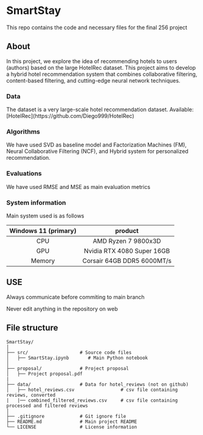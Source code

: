 # SmartStay
<p> This repo contains the code and necessary files for the final 256 project</p>

## About
<p>In this project, we explore the idea of recommending hotels to users (authors) based on the large HotelRec dataset. This project aims to develop a hybrid hotel recommendation system that combines collaborative filtering, content-based filtering, and cutting-edge neural
network techniques. </p>

### Data
<p> The dataset is a very large-scale hotel recommendation dataset. Available:[HotelRec](https://github.com/Diego999/HotelRec)</p>

### Algorithms
<p> We have used SVD as baseline model and Factorization Machines (FM), Neural Collaborative Filtering (NCF), and Hybrid system for personalized recommendation. </p>

### Evaluations
<p> We have used RMSE and MSE as main evaluation metrics </p>

### System information
<p> Main system used is as follows</p>

| Windows 11 (primary)    | product |
| :--------: | :-------: |
| CPU  | AMD Ryzen 7 9800x3D    |
| GPU | Nvidia RTX 4080 Super 16GB     |
| Memory    | Corsair 64GB DDR5 6000MT/s    |



## USE
<p>Always communicate before commiting to main branch</p>
<p>Never edit anything in the repository on web</p>

## File structure
```plaintext
SmartStay/
│
├── src/                   # Source code files
│   ├── SmartStay.ipynb       # Main Python notebook         
│   
├── proposal/              # Project proposal
│   ├── Project proposal.pdf         
|
├── data/                  # Data for hotel_reviews (not on github)
│   ├── hotel_reviews.csv                 # csv file containing reviews, converted
|   |── combined_filtered_reviews.csv     # csv file containing processed and filtered reviews
│
├── .gitignore             # Git ignore file
├── README.md              # Main project README
└── LICENSE                # License information
